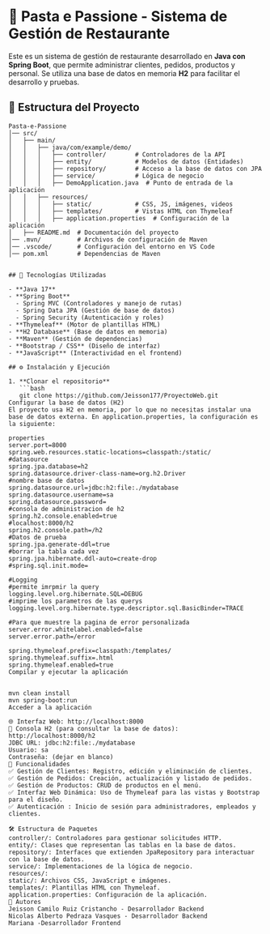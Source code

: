 # 🍝 Pasta e Passione - Sistema de Gestión de Restaurante

Este es un sistema de gestión de restaurante desarrollado en **Java con Spring Boot**, que permite administrar clientes, pedidos, productos y personal. Se utiliza una base de datos en memoria **H2** para facilitar el desarrollo y pruebas.

## 📁 Estructura del Proyecto

```plaintext
Pasta-e-Passione
│── src/
│   ├── main/
│   │   ├── java/com/example/demo/
│   │   │   ├── controller/        # Controladores de la API
│   │   │   ├── entity/            # Modelos de datos (Entidades)
│   │   │   ├── repository/        # Acceso a la base de datos con JPA
│   │   │   ├── service/           # Lógica de negocio
│   │   │   ├── DemoApplication.java  # Punto de entrada de la aplicación
│   │   ├── resources/
│   │   │   ├── static/            # CSS, JS, imágenes, videos
│   │   │   ├── templates/         # Vistas HTML con Thymeleaf
│   │   │   ├── application.properties  # Configuración de la aplicación
│   ├── README.md  # Documentación del proyecto
│── .mvn/          # Archivos de configuración de Maven
│── .vscode/       # Configuración del entorno en VS Code
│── pom.xml        # Dependencias de Maven


## 🚀 Tecnologías Utilizadas

- **Java 17**
- **Spring Boot**
  - Spring MVC (Controladores y manejo de rutas)
  - Spring Data JPA (Gestión de base de datos)
  - Spring Security (Autenticación y roles)
- **Thymeleaf** (Motor de plantillas HTML)
- **H2 Database** (Base de datos en memoria)
- **Maven** (Gestión de dependencias)
- **Bootstrap / CSS** (Diseño de interfaz)
- **JavaScript** (Interactividad en el frontend)

## ⚙️ Instalación y Ejecución

1. **Clonar el repositorio**
   ```bash
   git clone https://github.com/Jeisson177/ProyectoWeb.git
Configurar la base de datos (H2)
El proyecto usa H2 en memoria, por lo que no necesitas instalar una base de datos externa. En application.properties, la configuración es la siguiente:

properties
server.port=8000
spring.web.resources.static-locations=classpath:/static/
#datasource
spring.jpa.database=h2
spring.datasource.driver-class-name=org.h2.Driver
#nombre base de datos
spring.datasource.url=jdbc:h2:file:./mydatabase
spring.datasource.username=sa
spring.datasource.password=
#consola de administracion de h2
spring.h2.console.enabled=true
#localhost:8000/h2
spring.h2.console.path=/h2
#Datos de prueba
spring.jpa.generate-ddl=true
#borrar la tabla cada vez
spring.jpa.hibernate.ddl-auto=create-drop
#spring.sql.init.mode=

#Logging
#permite imrpmir la query
logging.level.org.hibernate.SQL=DEBUG
#imprime los parametros de las querys
logging.level.org.hibernate.type.descriptor.sql.BasicBinder=TRACE

#Para que muestre la pagina de error personalizada
server.error.whitelabel.enabled=false
server.error.path=/error

spring.thymeleaf.prefix=classpath:/templates/
spring.thymeleaf.suffix=.html
spring.thymeleaf.enabled=true
Compilar y ejecutar la aplicación


mvn clean install
mvn spring-boot:run
Acceder a la aplicación

🌐 Interfaz Web: http://localhost:8000
📂 Consola H2 (para consultar la base de datos): http://localhost:8000/h2
JDBC URL: jdbc:h2:file:./mydatabase
Usuario: sa
Contraseña: (dejar en blanco)
📌 Funcionalidades
✅ Gestión de Clientes: Registro, edición y eliminación de clientes.
✅ Gestión de Pedidos: Creación, actualización y listado de pedidos.
✅ Gestión de Productos: CRUD de productos en el menú.
✅ Interfaz Web Dinámica: Uso de Thymeleaf para las vistas y Bootstrap para el diseño.
✅ Autenticación : Inicio de sesión para administradores, empleados y clientes.

🛠 Estructura de Paquetes
controller/: Controladores para gestionar solicitudes HTTP.
entity/: Clases que representan las tablas en la base de datos.
repository/: Interfaces que extienden JpaRepository para interactuar con la base de datos.
service/: Implementaciones de la lógica de negocio.
resources/:
static/: Archivos CSS, JavaScript e imágenes.
templates/: Plantillas HTML con Thymeleaf.
application.properties: Configuración de la aplicación.
📜 Autores
Jeisson Camilo Ruiz Cristancho - Desarrollador Backend
Nicolas Alberto Pedraza Vasques - Desarrollador Backend
Mariana -Desarrollador Frontend